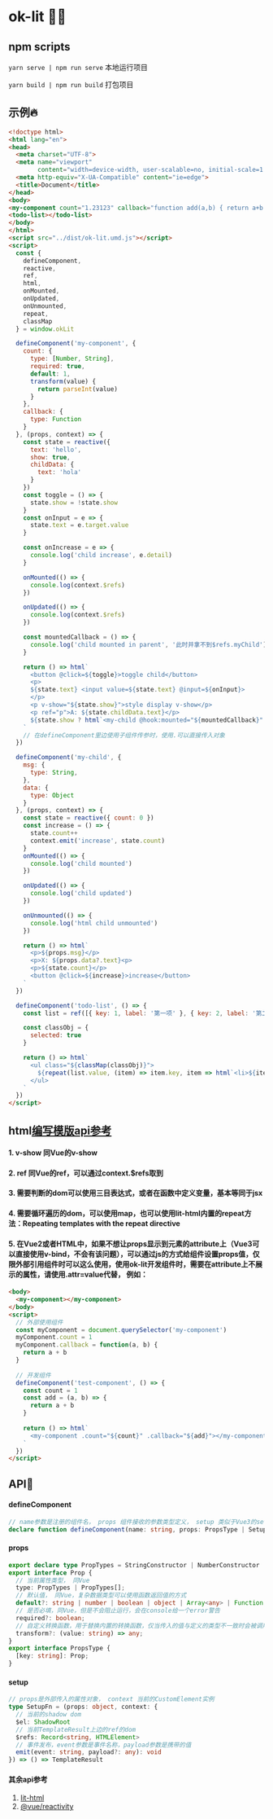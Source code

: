# ok-lit 🖖🔥

## npm scripts 
`yarn serve | npm run serve` 本地运行项目

`yarn build | npm run build` 打包项目

## 示例🔥
```html
<!doctype html>
<html lang="en">
<head>
  <meta charset="UTF-8">
  <meta name="viewport"
        content="width=device-width, user-scalable=no, initial-scale=1.0, maximum-scale=1.0, minimum-scale=1.0">
  <meta http-equiv="X-UA-Compatible" content="ie=edge">
  <title>Document</title>
</head>
<body>
<my-component count="1.23123" callback="function add(a,b) { return a+b }"></my-component>
<todo-list></todo-list>
</body>
</html>
<script src="../dist/ok-lit.umd.js"></script>
<script>
  const {
    defineComponent,
    reactive,
    ref,
    html,
    onMounted,
    onUpdated,
    onUnmounted,
    repeat,
    classMap
  } = window.okLit

  defineComponent('my-component', {
    count: {
      type: [Number, String],
      required: true,
      default: 1,
      transform(value) {
        return parseInt(value)
      }
    },
    callback: {
      type: Function
    }
  }, (props, context) => {
    const state = reactive({
      text: 'hello',
      show: true,
      childData: {
        text: 'hola'
      }
    })
    const toggle = () => {
      state.show = !state.show
    }
    const onInput = e => {
      state.text = e.target.value
    }

    const onIncrease = e => {
      console.log('child increase', e.detail)
    }

    onMounted(() => {
      console.log(context.$refs)
    })

    onUpdated(() => {
      console.log(context.$refs)
    })

    const mountedCallback = () => {
      console.log('child mounted in parent', '此时并拿不到$refs.myChild')
    }

    return () => html`
      <button @click=${toggle}>toggle child</button>
      <p>
      ${state.text} <input value=${state.text} @input=${onInput}>
      </p>
      <p v-show="${state.show}">style display v-show</p>
      <p ref="p">A: ${state.childData.text}</p>
      ${state.show ? html`<my-child @hook:mounted="${mountedCallback}" ref="myChild" .msg=${state.text} .data=${state.childData} @increase="${onIncrease}"></my-child>` : ``}
    `
    // 在defineComponent里边使用子组件传参时，使用.可以直接传入对象
  })

  defineComponent('my-child', {
    msg: {
      type: String,
    },
    data: {
      type: Object
    }
  }, (props, context) => {
    const state = reactive({ count: 0 })
    const increase = () => {
      state.count++
      context.emit('increase', state.count)
    }
    onMounted(() => {
      console.log('child mounted')
    })

    onUpdated(() => {
      console.log('child updated')
    })

    onUnmounted(() => {
      console.log('html child unmounted')
    })

    return () => html`
      <p>${props.msg}</p>
      <p>X: ${props.data?.text}<p>
      <p>${state.count}</p>
      <button @click=${increase}>increase</button>
    `
  })

  defineComponent('todo-list', () => {
    const list = ref([{ key: 1, label: '第一项' }, { key: 2, label: '第二项' }, { key: 3, label: '第三项' }])

    const classObj = {
      selected: true
    }

    return () => html`
      <ul class="${classMap(classObj)}">
        ${repeat(list.value, (item) => item.key, item => html`<li>${item.label}</li>`) }
      </ul>
    `
  })
</script>
```

## html[编写模版api参考](https://lit-html.polymer-project.org/guide/writing-templates)
#### 1. v-show 同Vue的v-show
#### 2. ref    同Vue的ref，可以通过context.$refs取到
#### 3. 需要判断的dom可以使用三目表达式，或者在函数中定义变量，基本等同于jsx
#### 4. 需要循环遍历的dom，可以使用map，也可以使用lit-html内置的repeat方法：Repeating templates with the repeat directive
#### 5. 在Vue2或者HTML中，如果不想让props显示到元素的attribute上（Vue3可以直接使用v-bind，不会有该问题），可以通过js的方式给组件设置props值，仅限外部引用组件时可以这么使用，使用ok-lit开发组件时，需要在attribute上不展示的属性，请使用.attr=value代替， 例如： 
```html
<body>
  <my-component></my-component>
</body>
<script>
  // 外部使用组件
  const myComponent = document.querySelector('my-component')
  myComponent.count = 1
  myComponent.callback = function(a, b) {
    return a + b
  }
  
  // 开发组件
  defineComponent('test-component', () => {
    const count = 1
    const add = (a, b) => {
      return a + b
    }
    
    return () => html`
      <my-component .count="${count}" .callback="${add}"></my-component>
    `
  })
</script>
```


## API🖖
#### defineComponent
```typescript
// name参数是注册的组件名， props 组件接收的参数类型定义， setup 类似于Vue3的setup函数，在内部执行@vue/reactivity的内容，并return一个返回htmlTemplate的函数(参考上例)
declare function defineComponent(name: string, props: PropsType | SetupFn, setup?: SetupFn)
```

#### props
```typescript
export declare type PropTypes = StringConstructor | NumberConstructor | BooleanConstructor | ObjectConstructor | ArrayConstructor | FunctionConstructor;
export interface Prop {
  // 当前属性类型， 同Vue
  type: PropTypes | PropTypes[];
  // 默认值， 同Vue，复杂数据类型可以使用函数返回值的方式
  default?: string | number | boolean | object | Array<any> | Function;
  // 是否必填，同Vue，但是不会阻止运行，会在console给一个error警告
  required?: boolean;
  // 自定义转换函数，用于替换内置的转换函数，仅当传入的值与定义的类型不一致时会被调用
  transform?: (value: string) => any;
}
export interface PropsType {
  [key: string]: Prop;
}
```

#### setup
```typescript
// props是外部传入的属性对象， context 当前的CustomElement实例
type SetupFn = (props: object, context: {
  // 当前的shadow dom
  $el: ShadowRoot
  // 当前TemplateResult上边的ref的dom
  $refs: Record<string, HTMLElement>
  // 事件发布，event参数是事件名称，payload参数是携带的值
  emit(event: string, payload?: any): void
}) => () => TemplateResult
```

#### 其余api参考
1. [lit-html](https://lit-html.polymer-project.org/guide)
2. [@vue/reactivity](https://github.com/vuejs/vue-next/blob/master/packages/reactivity/src/index.ts)
